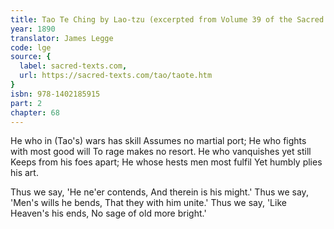 ```yaml
---
title: Tao Te Ching by Lao-tzu (excerpted from Volume 39 of the Sacred Books of the East.)
year: 1890
translator: James Legge
code: lge
source: {
  label: sacred-texts.com,
  url: https://sacred-texts.com/tao/taote.htm
}
isbn: 978-1402185915
part: 2
chapter: 68
---
```

He who in (Tao's) wars has skill 
Assumes no martial port; 
He who fights with most good will 
To rage makes no resort. 
He who vanquishes yet still 
Keeps from his foes apart; 
He whose hests men most fulfil 
Yet humbly plies his art. 

Thus we say, 'He ne'er contends, 
And therein is his might.' 
Thus we say, 'Men's wills he bends, 
That they with him unite.' 
Thus we say, 'Like Heaven's his ends, 
No sage of old more bright.'